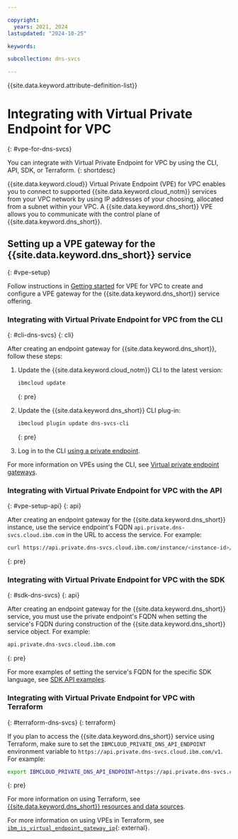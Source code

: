 ```yaml
---

copyright:
  years: 2021, 2024
lastupdated: "2024-10-25"

keywords:

subcollection: dns-svcs

---
```


{{site.data.keyword.attribute-definition-list}}

# Integrating with Virtual Private Endpoint for VPC
{: #vpe-for-dns-svcs}

You can integrate with Virtual Private Endpoint for VPC by using the CLI, API, SDK, or Terraform.
{: shortdesc}

{{site.data.keyword.cloud}} Virtual Private Endpoint (VPE) for VPC enables you to connect to supported {{site.data.keyword.cloud_notm}} services from your VPC network by using IP addresses of your choosing, allocated from a subnet within your VPC. A {{site.data.keyword.dns_short}} VPE allows you to communicate with the control plane of {{site.data.keyword.dns_short}}.

## Setting up a VPE gateway for the {{site.data.keyword.dns_short}} service
{: #vpe-setup}

Follow instructions in [Getting started](/docs/vpc?topic=vpc-about-vpe#vpe-getting-started) for VPE for VPC to create and configure a VPE gateway for the {{site.data.keyword.dns_short}} service offering.

### Integrating with Virtual Private Endpoint for VPC from the CLI
{: #cli-dns-svcs}
{: cli}

After creating an endpoint gateway for {{site.data.keyword.dns_short}}, follow these steps:

1. Update the {{site.data.keyword.cloud_notm}} CLI to the latest version:

    ```sh
    ibmcloud update
    ```
    {: pre}

1. Update the {{site.data.keyword.dns_short}} CLI plug-in:

    ```sh
    ibmcloud plugin update dns-svcs-cli
    ```
    {: pre}

1. Log in to the CLI [using a private endpoint](/docs/cli?topic=cli-service-connection#cli-private-login).

For more information on VPEs using the CLI, see [Virtual private endpoint gateways](/docs/vpc?topic=vpc-vpc-reference&interface=cli#vpe-clis).

### Integrating with Virtual Private Endpoint for VPC with the API
{: #vpe-setup-api}
{: api}

After creating an endpoint gateway for the {{site.data.keyword.dns_short}} instance, use the service endpoint's FQDN `api.private.dns-svcs.cloud.ibm.com` in the URL to access the service. For example:

```sh
curl https://api.private.dns-svcs.cloud.ibm.com/instance/<instance-id>/dnszones -H "Authorization: Bearer $iam_token"
```
{: pre}

### Integrating with Virtual Private Endpoint for VPC with the SDK
{: #sdk-dns-svcs}
{: api}

After creating an endpoint gateway for the {{site.data.keyword.dns_short}} service, you must use the private endpoint's FQDN when setting the service's FQDN during construction of the {{site.data.keyword.dns_short}} service object. For example:

```sh
api.private.dns-svcs.cloud.ibm.com
```
{: pre}

For more examples of setting the service's FQDN for the specific SDK language, see [SDK API examples](/apidocs/dns-svcs?code=go).

### Integrating with Virtual Private Endpoint for VPC with Terraform
{: #terraform-dns-svcs}
{: terraform}

If you plan to access the {{site.data.keyword.dns_short}} service using Terraform, make sure to set the `IBMCLOUD_PRIVATE_DNS_API_ENDPOINT` environment variable to `https://api.private.dns-svcs.cloud.ibm.com/v1`. For example:

```sh
export IBMCLOUD_PRIVATE_DNS_API_ENDPOINT=https://api.private.dns-svcs.cloud.ibm.com/v1
```
{: pre}

For more information on using Terraform, see [{{site.data.keyword.dns_short}} resources and data sources](/docs/ibm-cloud-provider-for-terraform?topic=ibm-cloud-provider-for-terraform-resources-datasource-list#ibm-dns-service_rd).

For more information on using VPEs in Terraform, see [`ibm_is_virtual_endpoint_gateway_ip`](https://registry.terraform.io/providers/IBM-Cloud/ibm/latest/docs/resources/is_virtual_endpoint_gateway_ip){: external}.
